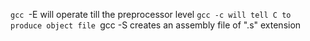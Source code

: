 `gcc `-E will operate till the preprocessor level
`gcc -c will tell C to produce object file
`gcc -S creates an assembly file of ".s" extension 
